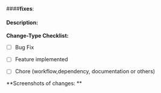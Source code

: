 ####**fixes**: 
<!--- Add issue number here. --->

#### **Description:**
<!--- Clear and concise code change description. List any other important dependencies.--->

**Change-Type Checklist:**
<!--- **Check relevant options.** --->
- [ ] Bug Fix
- [ ] Feature implemented
- [ ] Chore (workflow,dependency, documentation or others)



**Screenshots of changes: **
<!--Only if applicable-->